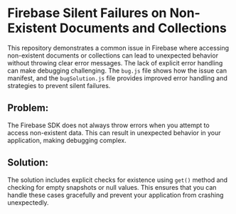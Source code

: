 # Firebase Silent Failures on Non-Existent Documents and Collections

This repository demonstrates a common issue in Firebase where accessing non-existent documents or collections can lead to unexpected behavior without throwing clear error messages.  The lack of explicit error handling can make debugging challenging.  The `bug.js` file shows how the issue can manifest, and the `bugSolution.js` file provides improved error handling and strategies to prevent silent failures.

## Problem:

The Firebase SDK does not always throw errors when you attempt to access non-existent data.  This can result in unexpected behavior in your application, making debugging complex.

## Solution:

The solution includes explicit checks for existence using `get()` method and checking for empty snapshots or null values. This ensures that you can handle these cases gracefully and prevent your application from crashing unexpectedly.